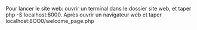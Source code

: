 Pour lancer le site web: ouvrir un terminal dans le dossier site web, et taper php -S localhost:8000. 
Après ouvrir un navigateur web et taper localhost:8OO0/welcome_page.php
